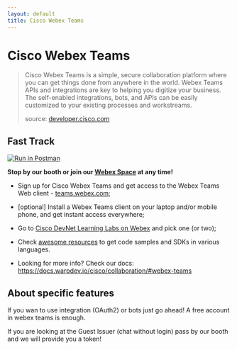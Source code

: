```yaml
---
layout: default
title: Cisco Webex Teams
---
```

# Cisco Webex Teams

> Cisco Webex Teams is a simple, secure collaboration platform where you can get things done from anywhere in the world. Webex Teams APIs and integrations are key to helping you digitize your business. The self-enabled integrations, bots, and APIs can be easily customized to your existing processes and workstreams.
>
> source: [developer.cisco.com](https://developer.cisco.com/site/spark/)

## Fast Track

[![Run in Postman](https://run.pstmn.io/button.svg)](https://app.getpostman.com/run-collection/1f5e101d8290a5303c90)

**Stop by our booth or join our [Webex Space](https://eurl.io/#ryg_Ltg_E) at any time!**

- Sign up for Cisco Webex Teams and get access to the Webex Teams Web client - [teams.webex.com](https://teams.webex.com/);

- [optional] Install a Webex Teams client on your laptop and/or mobile phone, and get instant access everywhere;

- Go to [Cisco DevNet Learning Labs on Webex](https://developer.cisco.com/learning/tracks/collab-cloud) and pick one (or two);

- Check [awesome resources](https://github.com/CiscoDevNet/awesome-webex) to get code samples and SDKs in various languages.

- Looking for more info? Check our docs: https://docs.warpdev.io/cisco/collaboration/#webex-teams

## About specific features

If you wan to use integration (OAuth2) or bots just go ahead! A free account in webex teams is enough. 

If you are looking at the Guest Issuer (chat without login) pass by our booth and we will provide you a token!
